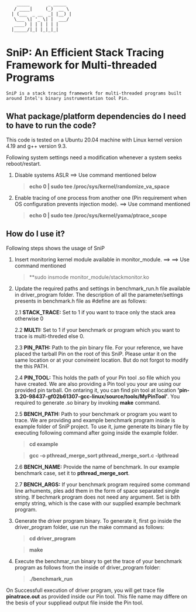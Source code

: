         _____       _ _____  
       / ____|     (_)  __ \
      | (___  _ __  _| |__) |
       \___ \| '_ \| |  ___/
       ____) | | | | | |     
      |_____/|_| |_|_|_|     
SniP: An Efficient Stack Tracing Framework for Multi-threaded Programs
=======================================================================
    SniP is a stack tracing framework for multi-threaded programs built around Intel's binary instrumentation tool Pin.

## What package/platform dependencies do I need to have to run the code?

  This code is tested on a Ubuntu 20.04 machine with Linux kernel version 4.19 and g++ version 9.3.

  Following system settings need a modification whenever a system seeks reboot/restart.

  1. Disable systems ASLR ==> Use command mentioned below
      > **echo 0 | sudo tee /proc/sys/kernel/randomize_va_space**

  2. Enable tracing of one process from another one (Pin requirement when OS configuration prevents injection mode). ==> Use command mentioned
      > **echo 0 | sudo tee /proc/sys/kernel/yama/ptrace_scope**

## How do I use it?

  Following steps shows the usage of SniP

  1. Insert monitoring kernel module available in monitor_module. ==> ==> Use command mentioned
      > **sudo insmode monitor_module/stackmonitor.ko

  2. Update the required paths and settings in benchmark_run.h file available in driver_program folder. The description of all the parameter/settings presents in benchmark.h file as #define are as follows:

      2.1 **STACK_TRACE:** Set to 1 if you want to trace only the stack area otherwise 0

      2.2 **MULTI:** Set to 1 if your benchmark or program which you want to trace is multi-threded else 0.

      2.3 **PIN_PATH:** Path to the pin binary file. For your reference, we have placed the tarball Pin on the root of this SniP. Please untar it on the same location or at your convineint location. But do not forgot to modify the this PATH.

      2.4 **PIN_TOOL:** This holds the path of your Pin tool .so file which you have created. We are also providing a Pin tool you your are using our provided pin tarball. On ontaring it, you can find pin tool at location **'pin-3.20-98437-gf02b61307-gcc-linux/source/tools/MyPinTool'**. You required to generate .so binary by invoking **make** command.

      2.5 **BENCH_PATH:** Path to your benchmark or program you want to trace. We are providing and example benchmark program inside is example folder of SniP project. To use it, jume generate its binary file by executing following command after going inside the example folder.
      > **cd example**

      > **gcc -o pthread_merge_sort pthread_merge_sort.c -lpthread**

      2.6 **BENCH_NAME:** Provide the name of benchmark. In our example benchmark case, set it to **pthread_merge_sort**.

      2.7 **BENCH_ARGS:** If your benchmark program required some command line arhuments, ples add them in the form of space separated single string. If bechmark program does not need any argument. Set is bith empty string, which is the case with our supplied example bechmark program.

  3. Generate the driver program binary. To generate it, first go inside the driver_program folder, use run the make command as follows:
      > **cd driver_program**

      > **make**

  4. Execute the benchmar_run binary to get the trace of your benchmark program as follows from the inside of driver_program folder:
      > **./benchmark_run**

  On Successfull execution of driver program, you will get trace file **pinatrace.out** as provided inside our Pin tool. This file name may differe on the besis of your suppliead output file inside the Pin tool.
